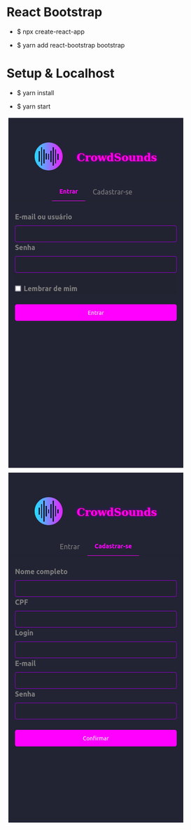 # React Bootstrap

- $ npx create-react-app

- $ yarn add react-bootstrap bootstrap

# Setup & Localhost

- $ yarn install

- $ yarn start

<img src="login.png" alt="Login" width="400" height="auto" style="margin: 4px;">
<img src="signin.png" alt="Sign In" width="400" height="auto" style="margin: 4px;">
